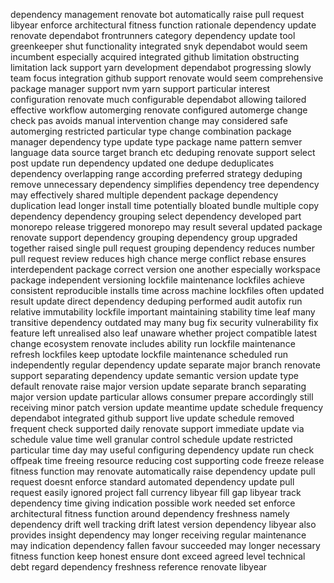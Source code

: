 dependency management renovate bot automatically raise pull request libyear enforce architectural fitness function rationale dependency update renovate dependabot frontrunners category dependency update tool greenkeeper shut functionality integrated snyk dependabot would seem incumbent especially acquired integrated github limitation obstructing limitation lack support yarn development dependabot progressing slowly team focus integration github support renovate would seem comprehensive package manager support nvm yarn support particular interest configuration renovate much configurable dependabot allowing tailored effective workflow automerging renovate configured automerge change check pas avoids manual intervention change may considered safe automerging restricted particular type change combination package manager dependency type update type package name pattern semver language data source target branch etc deduping renovate support select post update run dependency updated one dedupe deduplicates dependency overlapping range according preferred strategy deduping remove unnecessary dependency simplifies dependency tree dependency may effectively shared multiple dependent package dependency duplication lead longer install time potentially bloated bundle multiple copy dependency dependency grouping select dependency developed part monorepo release triggered monorepo may result several updated package renovate support dependency grouping dependency group upgraded together raised single pull request grouping dependency reduces number pull request review reduces high chance merge conflict rebase ensures interdependent package correct version one another especially workspace package independent versioning lockfile maintenance lockfiles achieve consistent reproducible installs time across machine lockfiles often updated result update direct dependency deduping performed audit autofix run relative immutability lockfile important maintaining stability time leaf many transitive dependency outdated may many bug fix security vulnerability fix feature left unrealised also leaf unaware whether project compatible latest change ecosystem renovate includes ability run lockfile maintenance refresh lockfiles keep uptodate lockfile maintenance scheduled run independently regular dependency update separate major branch renovate support separating dependency update semantic version update type default renovate raise major version update separate branch separating major version update particular allows consumer prepare accordingly still receiving minor patch version update meantime update schedule frequency dependabot integrated github support live update schedule removed frequent check supported daily renovate support immediate update via schedule value time well granular control schedule update restricted particular time day may useful configuring dependency update run check offpeak time freeing resource reducing cost supporting code freeze release fitness function may renovate automatically raise dependency update pull request doesnt enforce standard automated dependency update pull request easily ignored project fall currency libyear fill gap libyear track dependency time giving indication possible work needed set enforce architectural fitness function around dependency freshness namely dependency drift well tracking drift latest version dependency libyear also provides insight dependency may longer receiving regular maintenance may indication dependency fallen favour succeeded may longer necessary fitness function keep honest ensure dont exceed agreed level technical debt regard dependency freshness reference renovate libyear